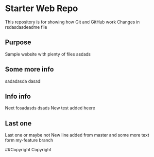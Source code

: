 # Starter Web Repo

This repository is for showing how Git and GitHub work
Changes in rsdasdasdeadme file 

## Purpose
Sample website with plenty of files
asdads

## Some more info
sadadasda
dasad

## Info info
Next fosadasds
dsads New test added heere

## Last one 
Last one or maybe not
New line added from master and some more text
form my-feature branch

##Copyright
Copyright